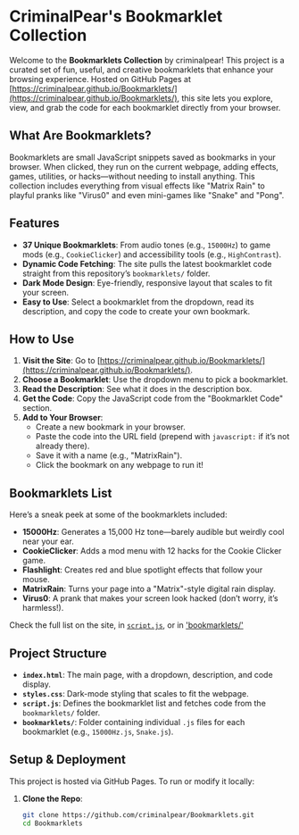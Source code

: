 # CriminalPear's Bookmarklet Collection

Welcome to the **Bookmarklets Collection** by criminalpear! This project is a curated set of fun, useful, and creative bookmarklets that enhance your browsing experience. Hosted on GitHub Pages at [https://criminalpear.github.io/Bookmarklets/](https://criminalpear.github.io/Bookmarklets/), this site lets you explore, view, and grab the code for each bookmarklet directly from your browser.

## What Are Bookmarklets?

Bookmarklets are small JavaScript snippets saved as bookmarks in your browser. When clicked, they run on the current webpage, adding effects, games, utilities, or hacks—without needing to install anything. This collection includes everything from visual effects like "Matrix Rain" to playful pranks like "Virus0" and even mini-games like "Snake" and "Pong".

## Features

- **37 Unique Bookmarklets**: From audio tones (e.g., `15000Hz`) to game mods (e.g., `CookieClicker`) and accessibility tools (e.g., `HighContrast`).
- **Dynamic Code Fetching**: The site pulls the latest bookmarklet code straight from this repository’s `bookmarklets/` folder.
- **Dark Mode Design**: Eye-friendly, responsive layout that scales to fit your screen.
- **Easy to Use**: Select a bookmarklet from the dropdown, read its description, and copy the code to create your own bookmark.

## How to Use

1. **Visit the Site**: Go to [https://criminalpear.github.io/Bookmarklets/](https://criminalpear.github.io/Bookmarklets/).
2. **Choose a Bookmarklet**: Use the dropdown menu to pick a bookmarklet.
3. **Read the Description**: See what it does in the description box.
4. **Get the Code**: Copy the JavaScript code from the "Bookmarklet Code" section.
5. **Add to Your Browser**:
   - Create a new bookmark in your browser.
   - Paste the code into the URL field (prepend with `javascript:` if it’s not already there).
   - Save it with a name (e.g., "MatrixRain").
   - Click the bookmark on any webpage to run it!

## Bookmarklets List

Here’s a sneak peek at some of the bookmarklets included:

- **15000Hz**: Generates a 15,000 Hz tone—barely audible but weirdly cool near your ear.
- **CookieClicker**: Adds a mod menu with 12 hacks for the Cookie Clicker game.
- **Flashlight**: Creates red and blue spotlight effects that follow your mouse.
- **MatrixRain**: Turns your page into a "Matrix"-style digital rain display.
- **Virus0**: A prank that makes your screen look hacked (don’t worry, it’s harmless!).

Check the full list on the site, in [`script.js`](script.js), or in ['bookmarklets/'](bookmarklets/)

## Project Structure

- **`index.html`**: The main page, with a dropdown, description, and code display.
- **`styles.css`**: Dark-mode styling that scales to fit the webpage.
- **`script.js`**: Defines the bookmarklet list and fetches code from the `bookmarklets/` folder.
- **`bookmarklets/`**: Folder containing individual `.js` files for each bookmarklet (e.g., `15000Hz.js`, `Snake.js`).

## Setup & Deployment

This project is hosted via GitHub Pages. To run or modify it locally:

1. **Clone the Repo**:
   ```bash
   git clone https://github.com/criminalpear/Bookmarklets.git
   cd Bookmarklets
